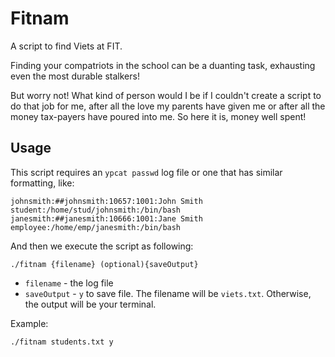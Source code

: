# Fitnam
A script to find Viets at FIT.

Finding your compatriots in the school can be a duanting task, exhausting even the most durable stalkers!

But worry not! What kind of person would I be if I couldn't create a script to do that job for me, after all the love my parents have given me or after all the money tax-payers have poured into me. So here it is, money well spent!

## Usage

This script requires an `ypcat passwd` log file or one that has similar formatting, like:

    johnsmith:##johnsmith:10657:1001:John Smith student:/home/stud/johnsmith:/bin/bash
    janesmith:##janesmith:10666:1001:Jane Smith employee:/home/emp/janesmith:/bin/bash
    
And then we execute the script as following:

    ./fitnam {filename} (optional){saveOutput}
    
- `filename` - the log file
- `saveOutput` - `y` to save file. The filename will be `viets.txt`. Otherwise, the output will be your terminal.

Example:

    ./fitnam students.txt y
